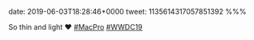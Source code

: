 date: 2019-06-03T18:28:46+0000
tweet: 1135614317057851392
%%%

So thin and light ❤️ [#MacPro](https://twitter.com/hashtag/MacPro) [#WWDC19](https://twitter.com/hashtag/WWDC19)
